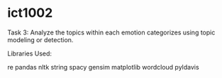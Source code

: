 # ict1002

Task 3: Analyze the topics within each emotion categorizes using topic modeling or detection. 

Libraries Used:

re
pandas
nltk
string
spacy
gensim
matplotlib
wordcloud
pyldavis

